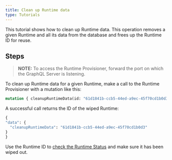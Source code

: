 ```yaml
---
title: Clean up Runtime data
type: Tutorials
---
```


This tutorial shows how to clean up Runtime data. This operation removes a given Runtime and all its data from the database and frees up the Runtime ID for reuse. 

## Steps

> **NOTE:** To access the Runtime Provisioner, forward the port on which the GraphQL Server is listening.

To clean up Runtime data for a given Runtime, make a call to the Runtime Provisioner with a mutation like this:  

```graphql
mutation { cleanupRuntimeData(id: "61d1841b-ccb5-44ed-a9ec-45f70cd1b0d3")}
```

A successful call returns the ID of the wiped Runtime:

```graphql
{
"data": {
  "cleanupRuntimeData": "61d1841b-ccb5-44ed-a9ec-45f70cd1b0d3"
}
}
```

Use the Runtime ID to [check the Runtime Status](08-04-provisioner-runtime-status.md) and make sure it has been wiped out. 
